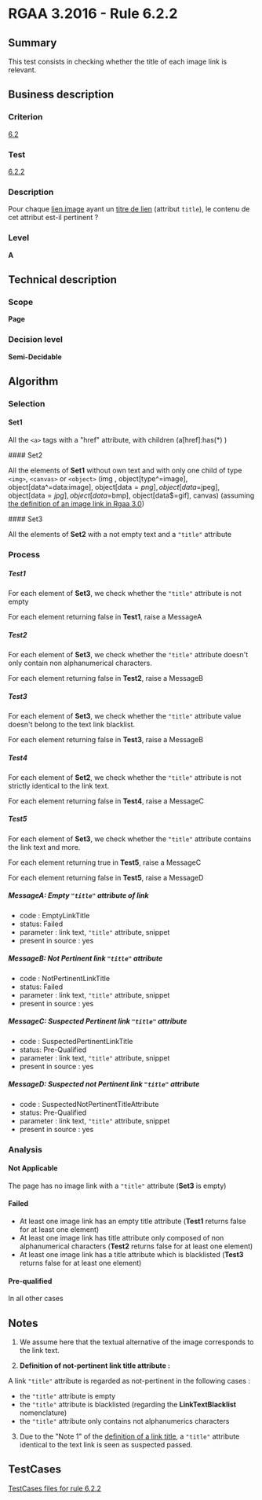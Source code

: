 # RGAA 3.2016 - Rule 6.2.2

## Summary
This test consists in checking whether the title of each image link is
relevant.

## Business description

### Criterion
[6.2](http://references.modernisation.gouv.fr/rgaa-accessibilite/2016/criteres.html#crit-6-2)

### Test
[6.2.2](http://references.modernisation.gouv.fr/rgaa-accessibilite/2016/criteres.html#test-6-2-2)

### Description
<div lang="fr">Pour chaque <a href="http://references.modernisation.gouv.fr/rgaa-accessibilite/2016/glossaire.html#lien-image">lien image</a> ayant un <a href="http://references.modernisation.gouv.fr/rgaa-accessibilite/2016/glossaire.html#titre-de-lien">titre de lien</a> (attribut <code lang="en">title</code>), le contenu de cet attribut est-il pertinent&nbsp;?</div>

### Level
**A**

## Technical description

### Scope
**Page**

### Decision level
**Semi-Decidable**

## Algorithm

### Selection

#### Set1

All the `<a>` tags with a "href" attribute, with children (a[href]:has(*) )

#### Set2

All the elements of **Set1** without own text and with only one child
of type `<img>`, `<canvas>` or `<object>` (img , object[type^=image],
object[data^=data:image], object[data$=png], object[data$=jpeg],
object[data$=jpg],object[data$=bmp], object[data$=gif], canvas) (assuming [the definition of an image link in Rgaa 3.0](http://references.modernisation.gouv.fr/referentiel-technique-0#title-lien-image))

#### Set3

All the elements of **Set2** with a not empty text and a `"title"` attribute 

### Process

##### Test1

For each element of **Set3**, we check whether the `"title"` attribute is not empty

For each element returning false in **Test1**, raise a MessageA

##### Test2

For each element of **Set3**, we check whether the `"title"` attribute doesn't only contain non alphanumerical characters.

For each element returning false in **Test2**, raise a MessageB

##### Test3

For each element of **Set3**, we check whether the `"title"` attribute value doesn't belong to the text link blacklist.

For each element returning false in **Test3**, raise a MessageB

##### Test4

For each element of **Set2**, we check whether the `"title"` attribute is not strictly identical to the link text.

For each element returning false in **Test4**, raise a MessageC

##### Test5

For each element of **Set3**, we check whether the `"title"` attribute contains the link text and more.

For each element returning true in **Test5**, raise a MessageC

For each element returning false in **Test5**, raise a MessageD

##### MessageA: Empty `"title"` attribute of link

-   code : EmptyLinkTitle
-   status: Failed
-   parameter : link text, `"title"` attribute, snippet
-   present in source : yes

##### MessageB: Not Pertinent link `"title"` attribute

-   code : NotPertinentLinkTitle
-   status: Failed
-   parameter : link text, `"title"` attribute, snippet
-   present in source : yes

##### MessageC: Suspected Pertinent link `"title"` attribute

-   code : SuspectedPertinentLinkTitle
-   status: Pre-Qualified
-   parameter : link text, `"title"` attribute, snippet
-   present in source : yes

##### MessageD: Suspected not Pertinent link `"title"` attribute

-   code : SuspectedNotPertinentTitleAttribute
-   status: Pre-Qualified
-   parameter : link text, `"title"` attribute, snippet
-   present in source : yes

### Analysis

#### Not Applicable

The page has no image link with a `"title"` attribute (**Set3** is empty)

#### Failed

-   At least one image link has an empty title attribute (**Test1** returns false for at least one element)
-   At least one image link has title attribute only composed of non alphanumerical characters (**Test2** returns false for at least one element)
-   At least one image link has a title attribute which is blacklisted (**Test3** returns false for at least one element)

#### Pre-qualified

In all other cases

## Notes

1.  We assume here that the textual alternative of the image corresponds to the link text.

2. **Definition of not-pertinent link title attribute :**

A link `"title"` attribute is regarded as not-pertinent in the following cases :

-   the `"title"` attribute is empty
-   the `"title"` attribute is blacklisted (regarding the **LinkTextBlacklist** nomenclature)
-   the `"title"` attribute only contains not alphanumerics characters

3.  Due to the "Note 1" of the [definition of a link
    title](http://references.modernisation.gouv.fr/referentiel-technique-0#content-titre-de-lien),
    a `"title"` attribute identical to the text link is seen as suspected
    passed.




##  TestCases

[TestCases files for rule 6.2.2](https://github.com/Asqatasun/Asqatasun/tree/develop/rules/rules-rgaa3.2016/src/test/resources/testcases/rgaa32016/Rgaa32016Rule060202/)


